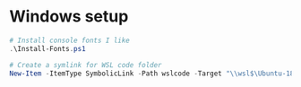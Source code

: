 # Windows setup

```powershell
# Install console fonts I like
.\Install-Fonts.ps1

# Create a symlink for WSL code folder
New-Item -ItemType SymbolicLink -Path wslcode -Target "\\wsl$\Ubuntu-18.04\home\noel\code"
```